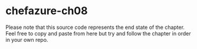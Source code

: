 # chefazure-ch08

Please note that this source code represents the end state of the chapter. Feel free to copy and paste from here but try and follow the chapter in order in your own repo.

